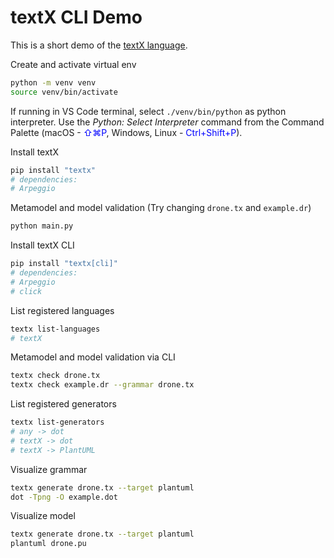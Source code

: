 # textX CLI Demo

This is a short demo of the [textX language](https://github.com/textX/textX).

Create and activate virtual env

``` bash
python -m venv venv
source venv/bin/activate
```

If running in VS Code terminal, select `./venv/bin/python` as python interpreter. Use the *Python: Select Interpreter* command from the Command Palette (macOS - <span style="color:blue">⇧⌘P</span>, Windows, Linux - <span style="color:blue">Ctrl+Shift+P</span>).

Install textX

``` bash
pip install "textx"
# dependencies:
# Arpeggio
```

Metamodel and model validation (Try changing `drone.tx` and `example.dr`)

``` bash
python main.py
```

Install textX CLI

``` bash
pip install "textx[cli]"
# dependencies:
# Arpeggio
# click
```

List registered languages

``` bash
textx list-languages
# textX
```

Metamodel and model validation via CLI

``` bash
textx check drone.tx
textx check example.dr --grammar drone.tx
```

List registered generators

``` bash
textx list-generators
# any -> dot
# textX -> dot
# textX -> PlantUML  
```

Visualize grammar

``` bash
textx generate drone.tx --target plantuml
dot -Tpng -O example.dot
```

Visualize model

``` bash
textx generate drone.tx --target plantuml
plantuml drone.pu
```